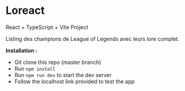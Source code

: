 # Loreact

React + TypeScript + Vite Project

Listing des champions de League of Legends avec leurs lore complet.

**Installation :**
- Git clone this repo (master branch)
- Run `npm install`
- Run `npm run dev` to start the dev server
- Follow the localhost link provided to test the app
